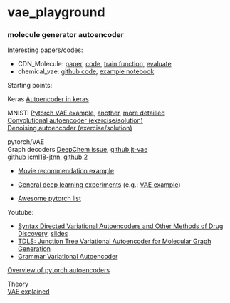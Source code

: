 # vae_playground

### molecule generator autoencoder

Interesting papers/codes:

* CDN_Molecule:  [paper](https://pubs.acs.org/doi/10.1021/acs.molpharmaceut.8b00474),  [code](https://github.com/rkakamilan/CDN_Molecule),  [train function](https://github.com/rkakamilan/CDN_Molecule/blob/master/train.py),  [evaluate](https://github.com/rkakamilan/CDN_Molecule/blob/master/evaluate.py)  
* chemical_vae:  [github code](https://github.com/aspuru-guzik-group/chemical_vae), [example notebook](http://nbviewer.jupyter.org/github/fabsta/vae_playground/blob/master/chemical_vae/examples/intro_to_chemvae.ipynb)

Starting points:  

Keras 
[Autoencoder in keras](https://blog.keras.io/building-autoencoders-in-keras.html)

MNIST:  [Pytorch VAE example](https://github.com/pytorch/examples/tree/master/vae),  [another](http://nbviewer.jupyter.org/github/nitarshan/variational-autoencoder/blob/master/Variational%20Autoencoder%20Tutorial.ipynb),  [more detailled](http://nbviewer.jupyter.org/github/nitarshan/variational-autoencoder/blob/master/Variational%20Autoencoder%20Tutorial.ipynb)  
[Convolutional autoencoder (exercise/solution)](https://github.com/udacity/deep-learning-v2-pytorch/tree/master/autoencoder/convolutional-autoencoder)  
[Denoising autoencoder (exercise/solution)](https://github.com/udacity/deep-learning-v2-pytorch/tree/master/autoencoder/denoising-autoencoder)

pytorch/VAE  
Graph decoders  [DeepChem issue](https://github.com/deepchem/deepchem/issues/1097),  [github jt-vae](https://github.com/lilleswing/jt-vae)  
[github icml18-jtnn](https://github.com/lilleswing/icml18-jtnn),  [github 2](https://github.com/wengong-jin/icml18-jtnn)

-   [Movie recommendation example](http://nbviewer.jupyter.org/github/lightsalsa251/Movie-Recommender-System/blob/master/Recommendation%20System.ipynb)
    
-   [General deep learning experiments](https://github.com/tfolkman/deep-learning-experiments)  (e.g.:  [VAE example](http://nbviewer.jupyter.org/github/tfolkman/deep-learning-experiments/blob/master/VAE.ipynb))
    
-   [Awesome pytorch list](https://github.com/bharathgs/Awesome-pytorch-list)
    

Youtube:

-   [Syntax Directed Variational Autoencoders and Other Methods of Drug Discovery](https://www.youtube.com/watch?v=6HqIk-PxpCo&t=2s),  [slides](https://docs.google.com/presentation/d/1acNguM5q2Y0clg74dxFpnP3HMT9HhD6ayzhOnmbLmv4/edit)
-   [TDLS: Junction Tree Variational Autoencoder for Molecular Graph Generation](https://www.youtube.com/watch?v=QFRv_lOWeKI)
-   [Grammar Variational Autoencoder](https://youtu.be/ar4Fm1V65Fw?t=241)

[Overview of pytorch autoencoders](https://medium.com/@s.ganjoo96/autoencoders-with-pytorch-a89ed28f94a9)

Theory  
[VAE explained](http://kvfrans.com/variational-autoencoders-explained/)
<!--stackedit_data:
eyJoaXN0b3J5IjpbLTk2ODU5MzMwNiw4ODYxOTU4MzQsNzg1Mj
Q0MTc2LDk5NjcwMDkxNSwxMzQ0NDkwNTExXX0=
-->